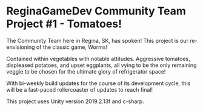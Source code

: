 # ReginaGameDev Community Team Project #1 - Tomatoes!

The Community Team here in Regina, SK, has spoken! This project is our re-envisioning of the classic game, Worms!

Contained within vegetables with notable attitudes. Aggressive tomatoes, displeased potatoes, and upset eggplants, all vying to be the only remaining veggie to be chosen for the ultimate glory of refrigerator space!

With bi-weekly build updates for the course of its development cycle, this will be a fast-paced rollercoaster of updates to reach final!

This project uses Unity version 2019.2.13f and c-sharp.
